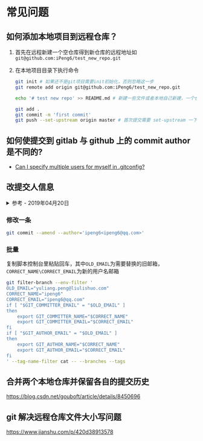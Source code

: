 # 常见问题

## 如何添加本地项目到远程仓库？

1. 首先在远程新建一个空仓库得到新仓库的远程地址如`git@github.com:iPeng6/test_new_repo.git`
2. 在本地项目目录下执行命令

   ```bash
   git init # 如果还不是git项目需要init初始化，否则忽略这一步
   git remote add origin git@github.com:iPeng6/test_new_repo.git

   echo '# test new repo' >> README.md # 新建一些文件或者本地自己新建，一个仓库通常需要 README, LICENSE, .gitignore.文件

   git add .
   git commit -m 'first commit'
   git push --set-upstream origin master # 首次提交需要 set-upstream 一下 --set-upstream 缩写 -u
   ```

## 如何使提交到 gitlab 与 github 上的 commit author 是不同的?

- [Can I specify multiple users for myself in .gitconfig?](https://stackoverflow.com/questions/4220416/can-i-specify-multiple-users-for-myself-in-gitconfig/43654115#43654115)

## 改提交人信息

<details>
<summary>参考 - 2019年04月20日</summary>

- [Changing author info](https://help.github.com/en/articles/changing-author-info)

</details>

### 修改一条

```bash
git commit --amend --author='ipeng6<ipeng6@qq.com>'
```

### 批量

复制脚本控制台里粘贴回车，其中`OLD_EMAIL`为需要替换的旧邮箱， `CORRECT_NAME\CORRECT_EMAIL`为新的用户名邮箱

```bash
git filter-branch --env-filter '
OLD_EMAIL="yuliang.peng@liulishuo.com"
CORRECT_NAME="ipeng6"
CORRECT_EMAIL="ipeng6@qq.com"
if [ "$GIT_COMMITTER_EMAIL" = "$OLD_EMAIL" ]
then
    export GIT_COMMITTER_NAME="$CORRECT_NAME"
    export GIT_COMMITTER_EMAIL="$CORRECT_EMAIL"
fi
if [ "$GIT_AUTHOR_EMAIL" = "$OLD_EMAIL" ]
then
    export GIT_AUTHOR_NAME="$CORRECT_NAME"
    export GIT_AUTHOR_EMAIL="$CORRECT_EMAIL"
fi
' --tag-name-filter cat -- --branches --tags
```

## 合并两个本地仓库并保留各自的提交历史

https://blog.csdn.net/gouboft/article/details/8450696

## git 解决远程仓库文件大小写问题

https://www.jianshu.com/p/420d38913578
